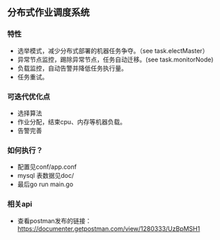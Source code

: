 ## 分布式作业调度系统

### 特性
- 选举模式，减少分布式部署的机器任务争夺。（see task.electMaster）
- 异常节点监控，踢除异常节点，任务自动迁移。(see task.monitorNode)
- 负载监控，自动告警并降低任务执行量。
- 任务重试。

### 可迭代优化点
- 选择算法
- 作业分配，结束cpu、内存等机器负载。
- 告警完善


### 如何执行？
- 配置见conf/app.conf
- mysql 表数据见doc/
- 最后go run main.go

### 相关api
- 查看postman发布的链接：https://documenter.getpostman.com/view/1280333/UzBpMSH1
